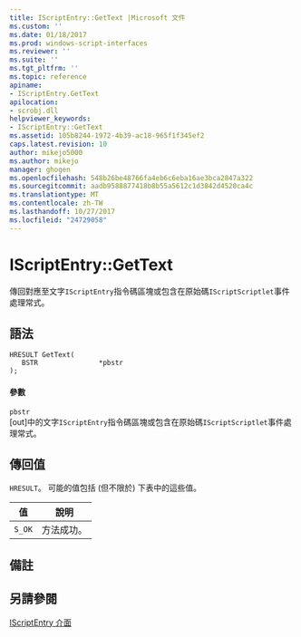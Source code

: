 ```yaml
---
title: IScriptEntry::GetText |Microsoft 文件
ms.custom: ''
ms.date: 01/18/2017
ms.prod: windows-script-interfaces
ms.reviewer: ''
ms.suite: ''
ms.tgt_pltfrm: ''
ms.topic: reference
apiname:
- IScriptEntry.GetText
apilocation:
- scrobj.dll
helpviewer_keywords:
- IScriptEntry::GetText
ms.assetid: 105b8244-1972-4b39-ac18-965f1f345ef2
caps.latest.revision: 10
author: mikejo5000
ms.author: mikejo
manager: ghogen
ms.openlocfilehash: 548b26be48766fa4eb6c6eba16ae3bca2847a322
ms.sourcegitcommit: aadb9588877418b8b55a5612c1d3842d4520ca4c
ms.translationtype: MT
ms.contentlocale: zh-TW
ms.lasthandoff: 10/27/2017
ms.locfileid: "24729058"
---
```

# <a name="iscriptentrygettext"></a>IScriptEntry::GetText
傳回對應至文字`IScriptEntry`指令碼區塊或包含在原始碼`IScriptScriptlet`事件處理常式。  
  
## <a name="syntax"></a>語法  
  
```  
HRESULT GetText(  
   BSTR               *pbstr  
);  
```  
  
#### <a name="parameters"></a>參數  
 `pbstr`  
 [out]中的文字`IScriptEntry`指令碼區塊或包含在原始碼`IScriptScriptlet`事件處理常式。  
  
## <a name="return-value"></a>傳回值  
 `HRESULT`。 可能的值包括 (但不限於) 下表中的這些值。  
  
|值|說明|  
|-----------|-----------------|  
|`S_OK`|方法成功。|  
  
## <a name="remarks"></a>備註  
  
## <a name="see-also"></a>另請參閱  
 [IScriptEntry 介面](../../winscript/reference/iscriptentry-interface.md)